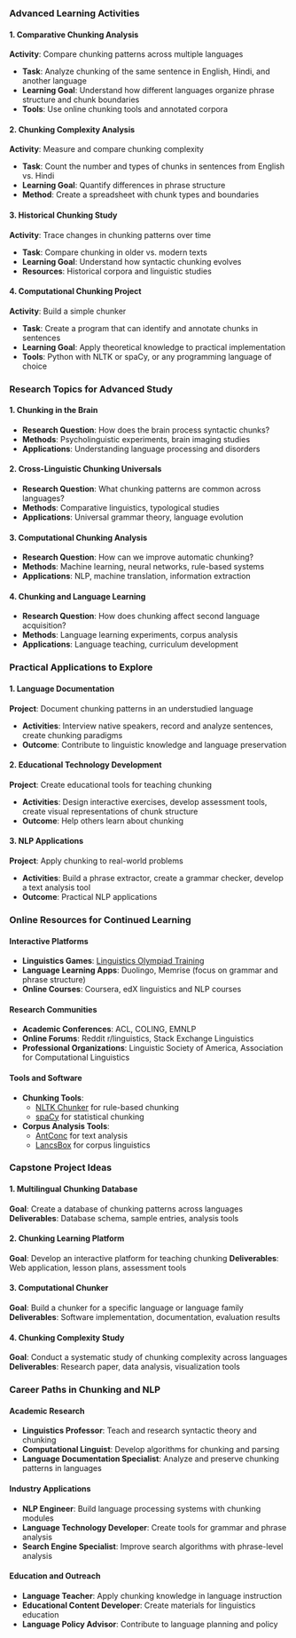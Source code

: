 ### Advanced Learning Activities

#### 1. Comparative Chunking Analysis

**Activity**: Compare chunking patterns across multiple languages

- **Task**: Analyze chunking of the same sentence in English, Hindi, and another language
- **Learning Goal**: Understand how different languages organize phrase structure and chunk boundaries
- **Tools**: Use online chunking tools and annotated corpora

#### 2. Chunking Complexity Analysis

**Activity**: Measure and compare chunking complexity

- **Task**: Count the number and types of chunks in sentences from English vs. Hindi
- **Learning Goal**: Quantify differences in phrase structure
- **Method**: Create a spreadsheet with chunk types and boundaries

#### 3. Historical Chunking Study

**Activity**: Trace changes in chunking patterns over time

- **Task**: Compare chunking in older vs. modern texts
- **Learning Goal**: Understand how syntactic chunking evolves
- **Resources**: Historical corpora and linguistic studies

#### 4. Computational Chunking Project

**Activity**: Build a simple chunker

- **Task**: Create a program that can identify and annotate chunks in sentences
- **Learning Goal**: Apply theoretical knowledge to practical implementation
- **Tools**: Python with NLTK or spaCy, or any programming language of choice

### Research Topics for Advanced Study

#### 1. Chunking in the Brain

- **Research Question**: How does the brain process syntactic chunks?
- **Methods**: Psycholinguistic experiments, brain imaging studies
- **Applications**: Understanding language processing and disorders

#### 2. Cross-Linguistic Chunking Universals

- **Research Question**: What chunking patterns are common across languages?
- **Methods**: Comparative linguistics, typological studies
- **Applications**: Universal grammar theory, language evolution

#### 3. Computational Chunking Analysis

- **Research Question**: How can we improve automatic chunking?
- **Methods**: Machine learning, neural networks, rule-based systems
- **Applications**: NLP, machine translation, information extraction

#### 4. Chunking and Language Learning

- **Research Question**: How does chunking affect second language acquisition?
- **Methods**: Language learning experiments, corpus analysis
- **Applications**: Language teaching, curriculum development

### Practical Applications to Explore

#### 1. Language Documentation

**Project**: Document chunking patterns in an understudied language

- **Activities**: Interview native speakers, record and analyze sentences, create chunking paradigms
- **Outcome**: Contribute to linguistic knowledge and language preservation

#### 2. Educational Technology Development

**Project**: Create educational tools for teaching chunking

- **Activities**: Design interactive exercises, develop assessment tools, create visual representations of chunk structure
- **Outcome**: Help others learn about chunking

#### 3. NLP Applications

**Project**: Apply chunking to real-world problems

- **Activities**: Build a phrase extractor, create a grammar checker, develop a text analysis tool
- **Outcome**: Practical NLP applications

### Online Resources for Continued Learning

#### Interactive Platforms

- **Linguistics Games**: [Linguistics Olympiad Training](https://ioling.org/problems/)
- **Language Learning Apps**: Duolingo, Memrise (focus on grammar and phrase structure)
- **Online Courses**: Coursera, edX linguistics and NLP courses

#### Research Communities

- **Academic Conferences**: ACL, COLING, EMNLP
- **Online Forums**: Reddit r/linguistics, Stack Exchange Linguistics
- **Professional Organizations**: Linguistic Society of America, Association for Computational Linguistics

#### Tools and Software

- **Chunking Tools**:
  - [NLTK Chunker](https://www.nltk.org/howto/chunk.html) for rule-based chunking
  - [spaCy](https://spacy.io/) for statistical chunking
- **Corpus Analysis Tools**:
  - [AntConc](https://www.laurenceanthony.net/software/antconc/) for text analysis
  - [LancsBox](http://corpora.lancs.ac.uk/lancsbox/) for corpus linguistics

### Capstone Project Ideas

#### 1. Multilingual Chunking Database

**Goal**: Create a database of chunking patterns across languages
**Deliverables**: Database schema, sample entries, analysis tools

#### 2. Chunking Learning Platform

**Goal**: Develop an interactive platform for teaching chunking
**Deliverables**: Web application, lesson plans, assessment tools

#### 3. Computational Chunker

**Goal**: Build a chunker for a specific language or language family
**Deliverables**: Software implementation, documentation, evaluation results

#### 4. Chunking Complexity Study

**Goal**: Conduct a systematic study of chunking complexity across languages
**Deliverables**: Research paper, data analysis, visualization tools

### Career Paths in Chunking and NLP

#### Academic Research

- **Linguistics Professor**: Teach and research syntactic theory and chunking
- **Computational Linguist**: Develop algorithms for chunking and parsing
- **Language Documentation Specialist**: Analyze and preserve chunking patterns in languages

#### Industry Applications

- **NLP Engineer**: Build language processing systems with chunking modules
- **Language Technology Developer**: Create tools for grammar and phrase analysis
- **Search Engine Specialist**: Improve search algorithms with phrase-level analysis

#### Education and Outreach

- **Language Teacher**: Apply chunking knowledge in language instruction
- **Educational Content Developer**: Create materials for linguistics education
- **Language Policy Advisor**: Contribute to language planning and policy
